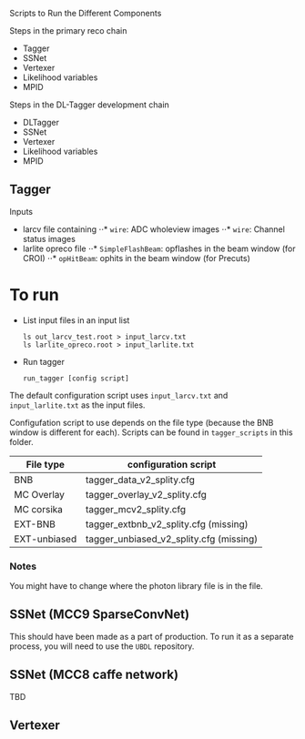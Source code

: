 Scripts to Run the Different Components

Steps in the primary reco chain
* Tagger
* SSNet
* Vertexer
* Likelihood variables
* MPID


Steps in the DL-Tagger development chain
* DLTagger
* SSNet
* Vertexer
* Likelihood variables
* MPID

## Tagger

Inputs

* larcv file containing
⋅⋅* `wire`: ADC wholeview images
⋅⋅* `wire`: Channel status images
* larlite opreco file
⋅⋅* `SimpleFlashBeam`:  opflashes in the beam window (for CROI)
⋅⋅* `opHitBeam`: ophits in the beam window (for Precuts)

# To run

* List input files in an input list

      ls out_larcv_test.root > input_larcv.txt
      ls larlite_opreco.root > input_larlite.txt

* Run tagger

      run_tagger [config script]


The default configuration script uses `input_larcv.txt` and `input_larlite.txt` as the input files.

Configufation script to use depends on the file type (because the BNB window is different for each).
Scripts can be found in `tagger_scripts` in this folder.

| File type    | configuration script |
| ------------ | -------------------- |
| BNB          | tagger_data_v2_splity.cfg |
| MC Overlay   | tagger_overlay_v2_splity.cfg |
| MC corsika   | tagger_mcv2_splity.cfg |
| EXT-BNB      | tagger_extbnb_v2_splity.cfg   (missing) |
| EXT-unbiased | tagger_unbiased_v2_splity.cfg (missing) |

### Notes

You might have to change where the photon library file is in the file.

## SSNet (MCC9 SparseConvNet)

This should have been made as a part of production.
To run it as a separate process, you will need to use the `UBDL` repository.

## SSNet (MCC8 caffe network)

TBD

## Vertexer


